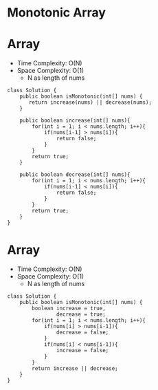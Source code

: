 # Monotonic Array
# Array
* Time Complexity: O(N)
* Space Complexity: O(1)
	* N as length of nums
```
class Solution {
    public boolean isMonotonic(int[] nums) {
       return increase(nums) || decrease(nums);
    }

    public boolean increase(int[] nums){
        for(int i = 1; i < nums.length; i++){
            if(nums[i-1] > nums[i]){
                return false;
            }
        }
        return true;
    }

    public boolean decrease(int[] nums){
        for(int i = 1; i < nums.length; i++){
            if(nums[i-1] < nums[i]){
                return false;
            }
        }
        return true;
    }
}
```
# Array
* Time Complexity: O(N)
* Space Complexity: O(1)
	* N as length of nums
```
class Solution {
    public boolean isMonotonic(int[] nums) {
        boolean increase = true,
                decrease = true;
        for(int i = 1; i < nums.length; i++){
            if(nums[i] > nums[i-1]){
                decrease = false;
            }
            if(nums[i] < nums[i-1]){
                increase = false;
            }
        }
        return increase || decrease;
    }
}
```